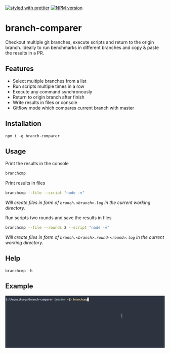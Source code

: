 [![styled with prettier](https://img.shields.io/badge/styled_with-prettier-ff69b4.svg)](#badge)
[![NPM version](https://img.shields.io/npm/v/branch-comparer.svg?style=flat)](https://www.npmjs.com/package/branch-comparer)
# branch-comparer
Checkout multiple git branches, execute scripts and return to the origin branch.
Ideally to run benchmarks in different branches and copy & paste the results in a PR.

## Features

- Select multiple branches from a list
- Run scripts multiple times in a row
- Execute any command synchronously
- Return to origin branch after finish
- Write results in files or console
- Gitflow mode which compares current branch with master

## Installation
```
npm i -g branch-comparer
```
## Usage
Print the results in the console
```sh
branchcmp
```
Print results in files
```sh
branchcmp --file --script "node -v"
```
_Will create files in form of `branch.<branch>.log` in the current working directory._

Run scripts two rounds and save the results in files
```sh
branchcmp --file --rounds 2 --script "node -v"
```
_Will create files in form of `branch.<branch>.round-<round>.log` in the current working directory._

## Help

```
branchcmp -h
```

## Example

![example](https://github.com/StarpTech/branch-comparer/blob/master/branchcmp.gif "Example branchcmp")

